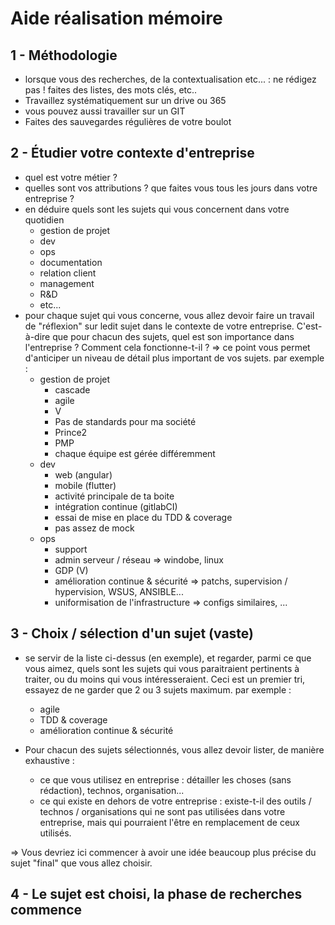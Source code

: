 # Aide réalisation mémoire

## 1 - Méthodologie

- lorsque vous des recherches, de la contextualisation etc... : ne rédigez pas ! faites des listes, des mots clés, etc..
- Travaillez systématiquement sur un drive ou 365
- vous pouvez aussi travailler sur un GIT
- Faites des sauvegardes régulières de votre boulot


## 2 - Étudier votre contexte d'entreprise

- quel est votre métier ?
- quelles sont vos attributions ? que faites vous tous les jours dans votre entreprise ?
- en déduire quels sont les sujets qui vous concernent dans votre quotidien
	- gestion de projet
	- dev
	- ops
	- documentation
	- relation client
	- management
	- R&D
	- etc...
- pour chaque sujet qui vous concerne, vous allez devoir faire un travail de "réflexion" sur ledit sujet dans le contexte de votre entreprise. C'est-à-dire que pour chacun des sujets, quel est son importance dans l'entreprise ? Comment cela fonctionne-t-il ?
=> ce point vous permet d'anticiper un niveau de détail plus important de vos sujets. par exemple : 
	- gestion de projet
		- cascade
		- agile
		- V
		- Pas de standards pour ma société
		- Prince2
		- PMP
		- chaque équipe est gérée différemment
	- dev
		- web (angular)
		- mobile (flutter)
		- activité principale de ta boite
		- intégration continue (gitlabCI)
		- essai de mise en place du TDD & coverage
		- pas assez de mock
	- ops
		- support
		- admin serveur / réseau => windobe, linux
		- GDP (V)
		- amélioration continue & sécurité => patchs, supervision / hypervision, WSUS, ANSIBLE...
		- uniformisation de l'infrastructure => configs similaires, ...


## 3 - Choix / sélection d'un sujet (vaste)

- se servir de la liste ci-dessus (en exemple), et regarder, parmi ce que vous aimez, quels sont les sujets qui vous paraitraient pertinents à traiter, ou du moins qui vous intéresseraient. Ceci est un premier tri, essayez de ne garder que 2 ou 3 sujets maximum.
par exemple : 
	- agile
	- TDD & coverage
	- amélioration continue & sécurité

- Pour chacun des sujets sélectionnés, vous allez devoir lister, de manière exhaustive : 
	- ce que vous utilisez en entreprise : détailler les choses (sans rédaction), technos, organisation...
	- ce qui existe en dehors de votre entreprise : existe-t-il des outils / technos / organisations qui ne sont pas utilisées dans votre entreprise, mais qui pourraient l'être en remplacement de ceux utilisés.

=> Vous devriez ici commencer à avoir une idée beaucoup plus précise du sujet "final" que vous allez choisir.

## 4 - Le sujet est choisi, la phase de recherches commence














